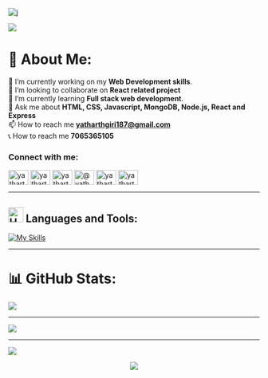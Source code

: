 ![j](https://quotefancy.com/media/wallpaper/3840x2160/8120700-eat-sleep-code-repeat-Wallpaper.jpg)

<img src="https://readme-typing-svg.herokuapp.com?font=Architects+Daughter&amp;color=green&amp;size=30&amp;lines=Hi+👋,+I'm+Yatharth+Giri;" style="max-width: 100%;">

<!--<p align="left"> <img src="https://komarev.com/ghpvc/?username=yatharth1cr&label=Profile%20views&color=0e75b6&style=flat" alt="yatharth1cr" /> </p>
<!-- <p align="left"> <a href="https://twitter.com/yatharthgiri108" target="blank"><img src="https://img.shields.io/twitter/follow/yatharthgiri108?logo=twitter&style=for-the-badge" alt="yatharthgiri108" /></a> </p> -->

# 💫 About Me:
 
🔭 I’m currently working on my **Web Development skills**.<br>
👯 I’m looking to collaborate on **React related project**<br>
🌱 I’m currently learning **Full stack web development**.<br>
💬 Ask me about **HTML, CSS, Javascript, MongoDB, Node.js, React and Express**<br>
📫 How to reach me **yatharthgiri187@gmail.com**<br>
📞 How to reach me **7065365105**<br>

<h3 align="left">Connect with me:</h3>
<p align="left">
<a href="https://www.linkedin.com/in/yatharth-giri-b51579287/" target="blank"><img align="center" src="https://raw.githubusercontent.com/rahuldkjain/github-profile-readme-generator/master/src/images/icons/Social/linked-in-alt.svg" alt="yatharth giri" height="30" width="40" /></a>
<a href="https://twitter.com/yatharthgiri108" target="blank"><img align="center" src="https://raw.githubusercontent.com/rahuldkjain/github-profile-readme-generator/master/src/images/icons/Social/twitter.svg" alt="yatharthgiri108" height="30" width="40" /></a>
<a href="https://www.instagram.com/_yatharth1.cr/" target="blank"><img align="center" src="https://raw.githubusercontent.com/rahuldkjain/github-profile-readme-generator/master/src/images/icons/Social/instagram.svg" alt="yatharth1cr" height="30" width="40" /></a>
<a href="https://medium.com/@yatharthgiri187" target="blank"><img align="center" src="https://raw.githubusercontent.com/rahuldkjain/github-profile-readme-generator/master/src/images/icons/Social/medium.svg" alt="@yatharthgiri" height="30" width="40" /></a>
<a href="https://youtube.com/@YatharthGiri?si=LwQc-xeCv-qpPGmG" target="blank"><img align="center" src="https://raw.githubusercontent.com/rahuldkjain/github-profile-readme-generator/master/src/images/icons/Social/youtube.svg" alt="yatharth giri" height="30" width="40" /></a>
<a href="https://dev.to/yatharth1cr" target="blank"><img align="center" src="https://raw.githubusercontent.com/rahuldkjain/github-profile-readme-generator/master/src/images/icons/Social/devto.svg" alt="yatharth1cr" height="30" width="40" /></a>
</p>

---

## <img src="https://raw.githubusercontent.com/Tarikul-Islam-Anik/Animated-Fluent-Emojis/master/Emojis/Objects/Hammer%20and%20Wrench.png" alt="Hammer and Wrench" width="30" height="30" /> **Languages and Tools:**  
[![My Skills](https://skillicons.dev/icons?i=html,css,js,mongodb,expressjs,react,nodejs,md,git,github,vscode,npm,postman,vercel,stackoverflow,twitter,linkedin&perline=13)](#)

---

# 📊 GitHub Stats:

![](https://github-readme-stats.vercel.app/api?username=yatharth1cr&theme=dark&hide_border=false&include_all_commits=true&count_private=true)<br/>

---

![](https://github-readme-streak-stats.herokuapp.com/?user=yatharth1cr&theme=dark&hide_border=false)<br/>

---

![](https://github-readme-stats.vercel.app/api/top-langs/?username=yatharth1cr&theme=dark&hide_border=false&include_all_commits=true&count_private=true&layout=compact)


<p align="center">
     <img src="https://capsule-render.vercel.app/api?type=waving&color=gradient&height=100&section=footer"/>
</p>
